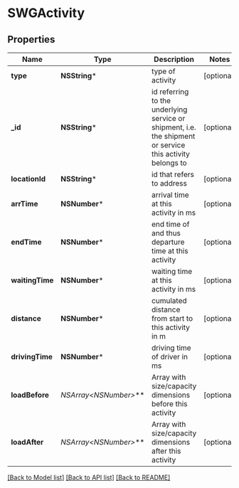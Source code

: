 # SWGActivity

## Properties
Name | Type | Description | Notes
------------ | ------------- | ------------- | -------------
**type** | **NSString*** | type of activity | [optional] 
**_id** | **NSString*** | id referring to the underlying service or shipment, i.e. the shipment or service this activity belongs to | [optional] 
**locationId** | **NSString*** | id that refers to address | [optional] 
**arrTime** | **NSNumber*** | arrival time at this activity in ms | [optional] 
**endTime** | **NSNumber*** | end time of and thus departure time at this activity | [optional] 
**waitingTime** | **NSNumber*** | waiting time at this activity in ms | [optional] 
**distance** | **NSNumber*** | cumulated distance from start to this activity in m | [optional] 
**drivingTime** | **NSNumber*** | driving time of driver in ms | [optional] 
**loadBefore** | **NSArray&lt;NSNumber*&gt;*** | Array with size/capacity dimensions before this activity | [optional] 
**loadAfter** | **NSArray&lt;NSNumber*&gt;*** | Array with size/capacity dimensions after this activity | [optional] 

[[Back to Model list]](../README.md#documentation-for-models) [[Back to API list]](../README.md#documentation-for-api-endpoints) [[Back to README]](../README.md)



